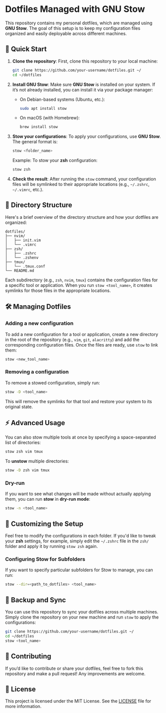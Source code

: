# Dotfiles Managed with GNU Stow

This repository contains my personal dotfiles, which are managed using **GNU Stow**. The goal of this setup is to keep my configuration files organized and easily deployable across different machines.

## 🚀 Quick Start

1. **Clone the repository**:
   First, clone this repository to your local machine:
   ```bash
   git clone https://github.com/your-username/dotfiles.git ~/
   cd ~/dotfiles
   ```

2. **Install GNU Stow**:
   Make sure **GNU Stow** is installed on your system. If it’s not already installed, you can install it via your package manager:

   - On Debian-based systems (Ubuntu, etc.):
     ```bash
     sudo apt install stow
     ```
   - On macOS (with Homebrew):
     ```bash
     brew install stow
     ```

3. **Stow your configurations**:
   To apply your configurations, use **GNU Stow**. The general format is:
   ```bash
   stow <folder_name>
   ```
   Example: To stow your **zsh** configuration:
   ```bash
   stow zsh
   ```

4. **Check the result**:
   After running the `stow` command, your configuration files will be symlinked to their appropriate locations (e.g., `~/.zshrc`, `~/.vimrc`, etc.).

## 📁 Directory Structure

Here's a brief overview of the directory structure and how your dotfiles are organized:

```
dotfiles/
├── nvim/
│   ├── init.vim
│   └── .vimrc
├── zsh/
│   ├── .zshrc
│   └── .zshenv
├── tmux/
│   └── .tmux.conf
└── README.md
```

Each subdirectory (e.g., `zsh`, `nvim`, `tmux`) contains the configuration files for a specific tool or application. When you run `stow <tool_name>`, it creates symlinks for those files in the appropriate locations.

## 🛠️ Managing Dotfiles

### Adding a new configuration

To add a new configuration for a tool or application, create a new directory in the root of the repository (e.g., `vim`, `git`, `alacritty`) and add the corresponding configuration files. Once the files are ready, use `stow` to link them:

```bash
stow <new_tool_name>
```

### Removing a configuration

To remove a stowed configuration, simply run:

```bash
stow -D <tool_name>
```

This will remove the symlinks for that tool and restore your system to its original state.

## ⚡ Advanced Usage

You can also stow multiple tools at once by specifying a space-separated list of directories:

```bash
stow zsh vim tmux
```

To **unstow** multiple directories:

```bash
stow -D zsh vim tmux
```

### Dry-run

If you want to see what changes will be made without actually applying them, you can run **stow** in **dry-run mode**:

```bash
stow -n <tool_name>
```

## 📝 Customizing the Setup

Feel free to modify the configurations in each folder. If you'd like to tweak your **zsh** settings, for example, simply edit the `~/.zshrc` file in the `zsh/` folder and apply it by running `stow zsh` again.

### Configuring Stow for Subfolders

If you want to specify particular subfolders for Stow to manage, you can run:

```bash
stow --dir=<path_to_dotfiles> <tool_name>
```

## 🧳 Backup and Sync

You can use this repository to sync your dotfiles across multiple machines. Simply clone the repository on your new machine and run `stow` to apply the configurations:

```bash
git clone https://github.com/your-username/dotfiles.git ~/
cd ~/dotfiles
stow <tool_name>
```

## 👥 Contributing

If you’d like to contribute or share your dotfiles, feel free to fork this repository and make a pull request! Any improvements are welcome.

## 💬 License

This project is licensed under the MIT License. See the [LICENSE](LICENSE) file for more information.
